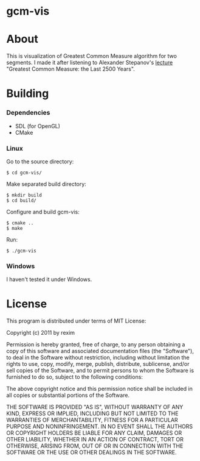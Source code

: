 gcm-vis
=======

About
=====
This is visualization of Greatest Common Measure algorithm for two
segments. I made it after listening to Alexander Stepanov's
[lecture](http://www.stepanovpapers.com/gcd.pdf) "Greatest Common Measure:
the Last 2500 Years".

Building
========
### Dependencies
 * SDL (for OpenGL)
 * CMake

### Linux
Go to the source directory:

    $ cd gcm-vis/

Make separated build directory:

    $ mkdir build
    $ cd build/
    
Configure and build gcm-vis:

    $ cmake ..
    $ make

Run:

    $ ./gcm-vis

### Windows
I haven't tested it under Windows.

License
=======
This program is distributed under terms of MIT License:

Copyright (c) 2011 by rexim

Permission is hereby granted, free of charge, to any person obtaining
a copy of this software and associated documentation files (the
"Software"), to deal in the Software without restriction, including
without limitation the rights to use, copy, modify, merge, publish,
distribute, sublicense, and/or sell copies of the Software, and to
permit persons to whom the Software is furnished to do so, subject to
the following conditions:

The above copyright notice and this permission notice shall be
included in all copies or substantial portions of the Software.

THE SOFTWARE IS PROVIDED "AS IS", WITHOUT WARRANTY OF ANY KIND,
EXPRESS OR IMPLIED, INCLUDING BUT NOT LIMITED TO THE WARRANTIES OF
MERCHANTABILITY, FITNESS FOR A PARTICULAR PURPOSE AND
NONINFRINGEMENT. IN NO EVENT SHALL THE AUTHORS OR COPYRIGHT HOLDERS BE
LIABLE FOR ANY CLAIM, DAMAGES OR OTHER LIABILITY, WHETHER IN AN ACTION
OF CONTRACT, TORT OR OTHERWISE, ARISING FROM, OUT OF OR IN CONNECTION
WITH THE SOFTWARE OR THE USE OR OTHER DEALINGS IN THE SOFTWARE.
